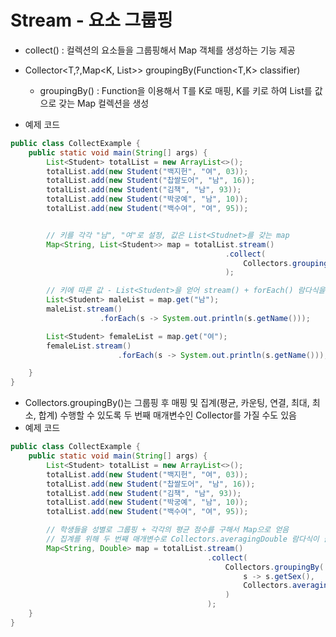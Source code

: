 # Stream - 요소 그룹핑

- collect() : 컬렉션의 요소들을 그룹핑해서 Map 객체를 생성하는 기능 제공
- Collector<T,?,Map<K, List<T>>> groupingBy(Function<T,K> classifier)
    - groupingBy() : Function을 이용해서 T를 K로 매핑, K를 키로 하여 List<T>를 값으로 갖는 Map 컬렉션을 생성

- 예제 코드
```java
public class CollectExample {
    public static void main(String[] args) {
        List<Student> totalList = new ArrayList<>();
        totalList.add(new Student("백지헌", "여", 03));
        totalList.add(new Student("찹쌀도어", "남", 16));
        totalList.add(new Student("김책", "남", 93));
        totalList.add(new Student("박궁예", "남", 10));
        totalList.add(new Student("백수여", "여", 95));


        // 키를 각각 "남", "여"로 설정, 값은 List<Studnet>를 갖는 map
        Map<String, List<Student>> map = totalList.stream()
                                                .collect(
                                                    Collectors.groupingBy(s -> s.getSex())
                                                );

        // 키에 따른 값 - List<Student>을 얻어 stream() + forEach() 람다식을 사용해 name 찍어내기
        List<Student> maleList = map.get("남");
        maleList.stream()
                    .forEach(s -> System.out.println(s.getName()));

        List<Student> femaleList = map.get("여");
        femaleList.stream()
                        .forEach(s -> System.out.println(s.getName()));

    }
}

```

- Collectors.groupingBy()는 그룹핑 후 매핑 및 집계(평균, 카운팅, 연결, 최대, 최소, 합계) 수행할 수 있도록 두 번째 매개변수인 Collector를 가질 수도 있음
- 예제 코드

```java
public class CollectExample {
    public static void main(String[] args) {
        List<Student> totalList = new ArrayList<>();
        totalList.add(new Student("백지헌", "여", 03));
        totalList.add(new Student("찹쌀도어", "남", 16));
        totalList.add(new Student("김책", "남", 93));
        totalList.add(new Student("박궁예", "남", 10));
        totalList.add(new Student("백수여", "여", 95));

        // 학생들을 성별로 그룹핑 + 각각의 평균 점수를 구해서 Map으로 얻음
        // 집계를 위해 두 번째 매개변수로 Collectors.averagingDouble 람다식이 들어감! 
        Map<String, Double> map = totalList.stream()
                                            .collect(
                                                Collectors.groupingBy(
                                                    s -> s.getSex(),
                                                    Collectors.averagingDouble(s->s.getScore())
                                                )
                                            );
    }
}

```
